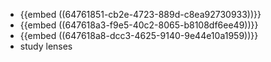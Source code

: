 - {{embed ((64761851-cb2e-4723-889d-c8ea92730933))}}
- {{embed ((647618a3-f9e5-40c2-8065-b8108df6ee49))}}
- {{embed ((647618a8-dcc3-4625-9140-9e44e10a1959))}}
- study lenses